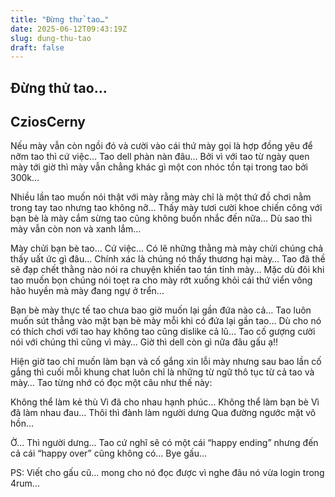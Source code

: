 ```yaml
---
title: "Đừng thử tao…"
date: 2025-06-12T09:43:19Z
slug: dung-thu-tao
draft: false
---
```


## Đừng thử tao…

## CziosCerny

Nếu mày vẫn còn ngồi đó và cười vào cái thứ mày gọi là hợp đồng yêu để nỡm tao thì cứ việc… Tao dell phàn nàn đâu… Bởi vì với tao từ ngày quen mày tới giờ thì mày vẫn chẳng khác gì một con nhóc tồn tại trong tao bởi 300k…

Nhiều lần tao muốn nói thật với mày rằng mày chỉ là một thứ đồ chơi nằm trong tay tao nhưng tao không nỡ… Thấy mày tươi cười khoe chiến công với bạn bè là mày cắm sừng tao cũng không buồn nhắc đến nữa… Dù sao thì mày vẫn còn non và xanh lắm…

Mày chửi bạn bè tao… Cứ việc… Có lẽ những thằng mà mày chửi chúng chả thấy uất ức gì đâu… Chính xác là chúng nó thấy thương hại mày… Tao đã thề sẽ đạp chết thằng nào nói ra chuyện khiến tao tán tỉnh mày… Mặc dù đôi khi tao muốn bọn chúng nói toẹt ra cho mày rớt xuống khỏi cái thứ viển vông hão huyền mà mày đang ngự ở trển… 

Bạn bè mày thực tế tao chưa bao giờ muốn lại gần đứa nào cả… Tao luôn muốn sút thẳng vào mặt bạn bè mày mỗi khi có đứa lại gần tao… Dù cho nó có thích chơi với tao hay không tao cũng dislike cả lũ… Tao cố gượng cười nói với chúng thì cũng vì mày… Giờ thì dell còn gì nữa đâu gấu ạ!!

Hiện giờ tao chỉ muốn làm bạn và cố gắng xin lỗi mày nhưng sau bao lần cố gắng thì cuối mỗi khung chat luôn chỉ là những từ ngữ thô tục từ cả tao và mày… Tao từng nhớ có đọc một câu như thế này:

Không thể làm kẻ thù
Vì đã cho nhau hạnh phúc…
Không thể làm bạn bè
Vì đã làm nhau đau…
Thôi thì đành làm người dưng
Qua đường ngước mặt vô hồn…

Ờ… Thì người dưng… Tao cứ nghĩ sẽ có một cái “happy ending” nhưng đến cả cái “happy over” cũng không có… Bye gấu…




PS: Viết cho gấu cũ... mong cho nó đọc được vì nghe đâu nó vừa login trong 4rum...